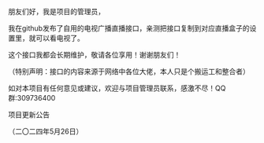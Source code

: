 朋友们好，我是项目的管理员，

 

我在github发布了自用的电视广播直播接口，亲测把接口复制到对应直播盒子的设置里，就可以看电视了。

 

这个接口我都会长期维护，敬请各位享用！谢谢朋友们！

 

（特别声明：接口的内容来源于网络中各位大佬，本人只是个搬运工和整合者）

 

如对本项目有任何意见或建议，欢迎与项目管理员联系，感激不尽！QQ群:309736400
 



 

项目更新公告

（二〇二四年5月26日）

 

 



